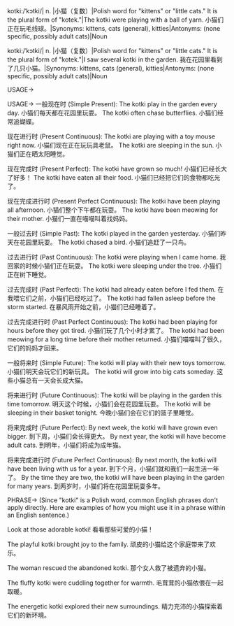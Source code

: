kotki:/ˈkɔtki/| n. |小猫（复数）|Polish word for "kittens" or "little cats." It is the plural form of "kotek."|The kotki were playing with a ball of yarn. 小猫们正在玩毛线球。|Synonyms: kittens, cats (general), kitties|Antonyms: (none specific, possibly adult cats)|Noun

kotki:/ˈkɔtki/| n. |小猫（复数）|Polish word for "kittens" or "little cats." It is the plural form of "kotek."|I saw several kotki in the garden. 我在花园里看到了几只小猫。|Synonyms: kittens, cats (general), kitties|Antonyms: (none specific, possibly adult cats)|Noun


USAGE->

USAGE->
一般现在时 (Simple Present):
The kotki play in the garden every day.  小猫们每天都在花园里玩耍。
The kotki often chase butterflies. 小猫们经常追蝴蝶。

现在进行时 (Present Continuous):
The kotki are playing with a toy mouse right now. 小猫们现在正在玩玩具老鼠。
The kotki are sleeping in the sun. 小猫们正在晒太阳睡觉。

现在完成时 (Present Perfect):
The kotki have grown so much! 小猫们已经长大了好多！
The kotki have eaten all their food. 小猫们已经把它们的食物都吃光了。

现在完成进行时 (Present Perfect Continuous):
The kotki have been playing all afternoon. 小猫们整个下午都在玩耍。
The kotki have been meowing for their mother. 小猫们一直在喵喵叫着找妈妈。


一般过去时 (Simple Past):
The kotki played in the garden yesterday. 小猫们昨天在花园里玩耍。
The kotki chased a bird. 小猫们追赶了一只鸟。

过去进行时 (Past Continuous):
The kotki were playing when I came home. 我回家的时候小猫们正在玩耍。
The kotki were sleeping under the tree. 小猫们正在树下睡觉。

过去完成时 (Past Perfect):
The kotki had already eaten before I fed them. 在我喂它们之前，小猫们已经吃过了。
The kotki had fallen asleep before the storm started. 在暴风雨开始之前，小猫们已经睡着了。

过去完成进行时 (Past Perfect Continuous):
The kotki had been playing for hours before they got tired. 小猫们玩了几个小时才累了。
The kotki had been meowing for a long time before their mother returned.  小猫们喵喵叫了很久，它们的妈妈才回来。

一般将来时 (Simple Future):
The kotki will play with their new toys tomorrow. 小猫们明天会玩它们的新玩具。
The kotki will grow into big cats someday. 这些小猫总有一天会长成大猫。

将来进行时 (Future Continuous):
The kotki will be playing in the garden this time tomorrow. 明天这个时候，小猫们会在花园里玩耍。
The kotki will be sleeping in their basket tonight. 今晚小猫们会在它们的篮子里睡觉。

将来完成时 (Future Perfect):
By next week, the kotki will have grown even bigger. 到下周，小猫们会长得更大。
By next year, the kotki will have become adult cats. 到明年，小猫们将成为成年猫。

将来完成进行时 (Future Perfect Continuous):
By next month, the kotki will have been living with us for a year. 到下个月，小猫们就和我们一起生活一年了。
By the time they are two, the kotki will have been playing in the garden for many years. 到两岁时，小猫们将在花园里玩耍多年。


PHRASE->
(Since "kotki" is a Polish word, common English phrases don't apply directly.  Here are examples of how you might use it in a phrase within an English sentence.)

Look at those adorable kotki! 看看那些可爱的小猫！

The playful kotki brought joy to the family.  顽皮的小猫给这个家庭带来了欢乐。

The woman rescued the abandoned kotki.  那个女人救了被遗弃的小猫。

The fluffy kotki were cuddling together for warmth. 毛茸茸的小猫依偎在一起取暖。

The energetic kotki explored their new surroundings.  精力充沛的小猫探索着它们的新环境。
